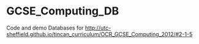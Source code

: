 # GCSE_Computing_DB
Code and demo Databases for http://utc-sheffield.github.io/tincan_curriculum/OCR_GCSE_Computing_2012/#2-1-5
